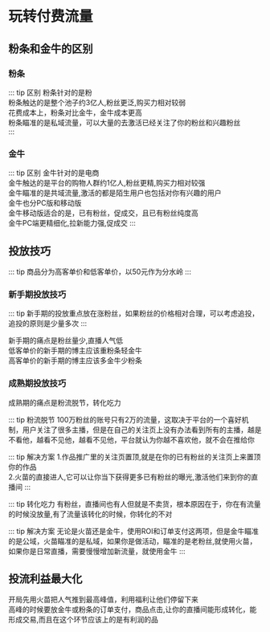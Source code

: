 
# 玩转付费流量



## 粉条和金牛的区别

### 粉条



::: tip 区别
粉条针对的是粉<br/>
粉条触达的是整个池子约3亿人,粉丝更泛,购买力相对较弱<br/>
花费成本上，粉条对比金牛，金牛成本更高<br/>
粉条瞄准的是私域流量，可以大量的去激活已经关注了你的粉丝和兴趣粉丝<br/>
:::


### 金牛

::: tip 区别
金牛针对的是电商<br/>
金牛触达的是平台的购物人群约1亿人,粉丝更精,购买力相对较强<br/>
金牛瞄准的是共域流量,激活的都是陌生用户也包括对你有兴趣的用户<br/>
金牛也分PC版和移动版<br/>
金牛移动版适合的是，已有粉丝，促成交，且已有粉丝纯度高<br/>
金牛PC端更精细化,拉新能力强,促成交
:::


## 投放技巧

::: tip
商品分为高客单价和低客单价，以50元作为分水岭
:::

### 新手期投放技巧

::: tip
新手期的投放重点放在涨粉丝，如果粉丝的价格相对合理，可以考虑追投，追投的原则是少量多次
:::

新手期的痛点是粉丝量少,直播人气低<br/>
低客单价的新手期的博主应该重粉条轻金牛<br/>
高客单价的新手期的博主应该多金牛少粉条<br/>


### 成熟期投放技巧

成熟期的痛点是粉流脱节，转化吃力

::: tip 粉流脱节
100万粉丝的账号只有2万的流量，这取决于平台的一个喜好机制，用户关注了很多主播，但是在自己的关注页上没有办法看到所有的主播，越是不看他，越看不见他，越看不见他，平台就认为你越不喜欢他，就不会在推给你

::: tip 解决方案
1.作品推广里的关注页置顶,就是在你的已有粉丝的关注页上来置顶你的作品<br/>
2.火苗的直接进人,它可以让你当下获得更多已有粉丝的曝光,激活他们来到你的直播间
:::


::: tip 转化吃力 
有粉丝，直播间也有人但就是不卖货，根本原因在于，你在有流量的时候没放量,有了流量该转化的时候，你转化的不对

::: tip 解决方案
无论是火苗还是金牛，使用ROI和订单支付这两项，但是金牛瞄准的是公域，火苗瞄准的是私域，如果你是做活动，瞄准的是老粉丝,就使用火苗，如果你是日常直播，需要慢慢增加新流量，就使用金牛
:::


## 投流利益最大化

开局先用火苗把人气推到最高峰值，利用福利让他们停留下来<br/>
高峰的时候要放金牛或粉条的订单支付，商品点击,让你的直播间能形成转化，能形成交易,而且在这个环节应该上的是有利润的品<br/>



